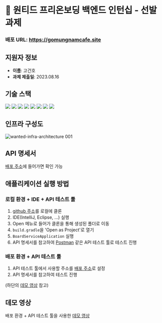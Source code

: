 # 🫵 원티드 프리온보딩 백엔드 인턴십 - 선발 과제

### 배포 URL: https://gomungnamcafe.site

## 지원자 정보
- **이름**: 고건호
- **과제 제출일**: 2023.08.16

## 기술 스택

<img src="https://img.shields.io/badge/springboot-6DB33F?style=badge&logo=springboot&logoColor=white"> <img src="https://img.shields.io/badge/restdocs-6DB33F?style=badge&logo=spring&logoColor=white"> <img src="https://img.shields.io/badge/mysql-4479A1?style=badge&logo=mysql&logoColor=white"> <img src="https://img.shields.io/badge/aws-232F3E?style=badge&logo=amazonaws&logoColor=white"> <img src="https://img.shields.io/badge/ecr-232F3E?style=badge&logo=amazonaws&logoColor=white"> <img src="https://img.shields.io/badge/ecs-232F3E?style=badge&logo=amazonaws&logoColor=white">
<img src="https://img.shields.io/badge/docker-2496ED?style=badge&logo=docker&logoColor=white"> <img src="https://img.shields.io/badge/githubactions-2088FF?style=badge&logo=githubactions&logoColor=white">

## 인프라 구성도

![wanted-infra-architecture 001](https://github.com/KOKEONHO/wanted-pre-onboarding-backend/assets/77562698/337e16de-01aa-4946-8ea8-ec40f6a3bc75)

## API 명세서
[배포 주소](https://gomungnamcafe.site)에 들어가면 확인 가능

## 애플리케이션 실행 방법

### 로컬 환경 + IDE + API 테스트 툴

1. [github 주소](https://github.com/KOKEONHO/wanted-pre-onboarding-backend.git)를 로컬에 클론
2. IDE(IntelliJ, Eclipse, ...) 실행
3. Open 메뉴로 들어가 클론을 통해 생성된 폴더로 이동
4. `build.gradle`을 'Open as Project'로 열기
5. `BoardServiceApplication` 실행
6. API 명세서를 참고하여 [Postman](https://www.postman.com) 같은 API 테스트 툴로 테스트 진행

### 배포 환경 + API 테스트 툴

1. API 테스트 툴에서 사용할 주소를 [배포 주소](https://gomungnamcafe.site)로 설정
2. API 명세서를 참고하여 테스트 진행  

(하단의 [데모 영상](https://youtu.be/VCZ7nP40BoI) 참고)

## 데모 영상
배포 환경 + API 테스트 툴을 사용한 [데모 영상](https://youtu.be/VCZ7nP40BoI)
